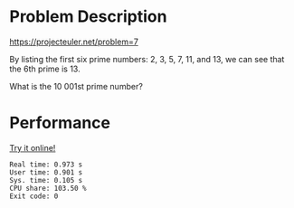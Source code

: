 # Problem Description

https://projecteuler.net/problem=7

By listing the first six prime numbers: 2, 3, 5, 7, 11, and 13, we can see that the 6th prime is 13.

What is the 10 001st prime number?

# Performance

[Try it online!](https://tio.run/##ZZDNSsQwFIX3fYo7COUGa5p2IwxYVy5cKfgAkqF3nGCS1vyMXfjuNaTEH2YVcs6557sJabUot65XuzZ61x6UbcmegbJcjXQ00xg1wbObDpqMELcwThVAcmZQ/nV2yhD2rEnyHoKLdGEuDD5PZGGBAfptGuDBRsOl1veIPeduinbEvZHhxP2HC2mGpcqjRcvgZgBHBpcG0mV3BwLIjiy1pKMqtDey5GSgjemRFdBLcCQNVyHb2DdQY91dd4xl@2soiaPSKYP1z971lvmlgJ/0mUrxBbH05acF@U7YCSG6/7qRC5bW3Pz4xOcY/J8P5hlTres3)

```
Real time: 0.973 s
User time: 0.901 s
Sys. time: 0.105 s
CPU share: 103.50 %
Exit code: 0
```